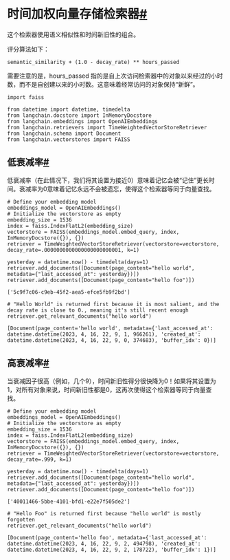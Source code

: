 

时间加权向量存储检索器[#](#time-weighted-vectorstore-retriever "跳转到此标题的永久链接")
==================================================================

这个检索器使用语义相似性和时间新旧性的组合。

评分算法如下：

```
semantic_similarity + (1.0 - decay_rate) ** hours_passed

```

需要注意的是，hours_passed 指的是自上次访问检索器中的对象以来经过的小时数，而不是自创建以来的小时数。这意味着经常访问的对象保持“新鲜”。

```
import faiss

from datetime import datetime, timedelta
from langchain.docstore import InMemoryDocstore
from langchain.embeddings import OpenAIEmbeddings
from langchain.retrievers import TimeWeightedVectorStoreRetriever
from langchain.schema import Document
from langchain.vectorstores import FAISS

```

低衰减率[#](#low-decay-rate "跳转到此标题的永久链接")
--------------------------------------

低衰减率（在此情况下，我们将其设置为接近0）意味着记忆会被“记住”更长时间。衰减率为0意味着记忆永远不会被遗忘，使得这个检索器等同于向量查找。

```
# Define your embedding model
embeddings_model = OpenAIEmbeddings()
# Initialize the vectorstore as empty
embedding_size = 1536
index = faiss.IndexFlatL2(embedding_size)
vectorstore = FAISS(embeddings_model.embed_query, index, InMemoryDocstore({}), {})
retriever = TimeWeightedVectorStoreRetriever(vectorstore=vectorstore, decay_rate=.0000000000000000000000001, k=1) 

```

```
yesterday = datetime.now() - timedelta(days=1)
retriever.add_documents([Document(page_content="hello world", metadata={"last_accessed_at": yesterday})])
retriever.add_documents([Document(page_content="hello foo")])

```

```
['5c9f7c06-c9eb-45f2-aea5-efce5fb9f2bd']

```

```
# "Hello World" is returned first because it is most salient, and the decay rate is close to 0., meaning it's still recent enough
retriever.get_relevant_documents("hello world")

```

```
[Document(page_content='hello world', metadata={'last_accessed_at': datetime.datetime(2023, 4, 16, 22, 9, 1, 966261), 'created_at': datetime.datetime(2023, 4, 16, 22, 9, 0, 374683), 'buffer_idx': 0})]

```

高衰减率[#](#high-decay-rate "跳转到此标题的永久链接")
---------------------------------------

当衰减因子很高（例如，几个9），时间新旧性得分很快降为0！如果将其设置为1，对所有对象来说，时间新旧性都是0，这再次使得这个检索器等同于向量查找。

```
# Define your embedding model
embeddings_model = OpenAIEmbeddings()
# Initialize the vectorstore as empty
embedding_size = 1536
index = faiss.IndexFlatL2(embedding_size)
vectorstore = FAISS(embeddings_model.embed_query, index, InMemoryDocstore({}), {})
retriever = TimeWeightedVectorStoreRetriever(vectorstore=vectorstore, decay_rate=.999, k=1) 

```

```
yesterday = datetime.now() - timedelta(days=1)
retriever.add_documents([Document(page_content="hello world", metadata={"last_accessed_at": yesterday})])
retriever.add_documents([Document(page_content="hello foo")])

```

```
['40011466-5bbe-4101-bfd1-e22e7f505de2']

```

```
# "Hello Foo" is returned first because "hello world" is mostly forgotten
retriever.get_relevant_documents("hello world")

```

```
[Document(page_content='hello foo', metadata={'last_accessed_at': datetime.datetime(2023, 4, 16, 22, 9, 2, 494798), 'created_at': datetime.datetime(2023, 4, 16, 22, 9, 2, 178722), 'buffer_idx': 1})]

```

